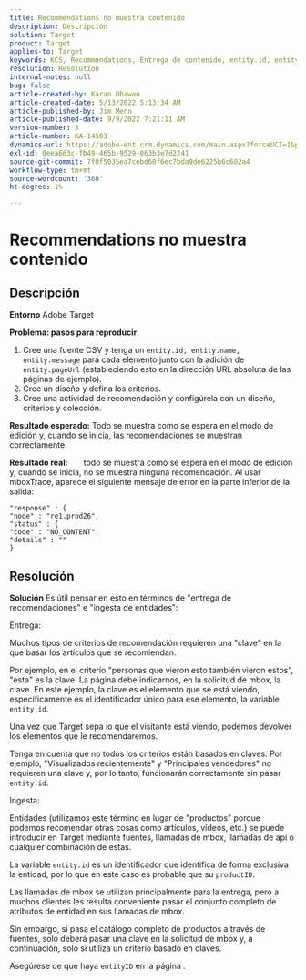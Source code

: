 ```yaml
---
title: Recommendations no muestra contenido
description: Descripción
solution: Target
product: Target
applies-to: Target
keywords: KCS, Recommendations, Entrega de contenido, entity.id, entityID, productID, clave, identificador
resolution: Resolution
internal-notes: null
bug: false
article-created-by: Karan Dhawan
article-created-date: 5/13/2022 5:13:34 AM
article-published-by: Jim Menn
article-published-date: 9/9/2022 7:21:11 AM
version-number: 3
article-number: KA-14503
dynamics-url: https://adobe-ent.crm.dynamics.com/main.aspx?forceUCI=1&pagetype=entityrecord&etn=knowledgearticle&id=45c52a6f-7bd2-ec11-a7b5-00224809c101
exl-id: 0eea663c-fb49-465b-9529-863b3e7d2241
source-git-commit: 7f0f5035ea7cebd60f6ec7bda9de6225b6c602a4
workflow-type: tm+mt
source-wordcount: '360'
ht-degree: 1%

---
```


# Recommendations no muestra contenido

## Descripción


<b>Entorno</b>
Adobe Target

<b>Problema: pasos para reproducir</b>

1. Cree una fuente CSV y tenga un `entity.id, entity.name, entity.message` para cada elemento junto con la adición de `entity.pageUrl` (estableciendo esto en la dirección URL absoluta de las páginas de ejemplo).
2. Cree un diseño y defina los criterios.
3. Cree una actividad de recomendación y configúrela con un diseño, criterios y colección.


<b>Resultado esperado:</b>
Todo se muestra como se espera en el modo de edición y, cuando se inicia, las recomendaciones se muestran correctamente.

<b>Resultado real:</b>
&#x200B; &#x200B; &#x200B; &#x200B; &#x200B; &#x200B; todo se muestra como se espera en el modo de edición y, cuando se inicia, no se muestra ninguna recomendación.
Al usar mboxTrace, aparece el siguiente mensaje de error en la parte inferior de la salida:

```
"response" : {
"node" : "re1.prod26",
"status" : {
"code" : "NO_CONTENT",
"details" : ""
}
```

## Resolución


<b>Solución</b>
Es útil pensar en esto en términos de &quot;entrega de recomendaciones&quot; e &quot;ingesta de entidades&quot;:



Entrega:

Muchos tipos de criterios de recomendación requieren una &quot;clave&quot; en la que basar los artículos que se recomiendan.

Por ejemplo, en el criterio &quot;personas que vieron esto también vieron estos&quot;, &quot;esta&quot; es la clave. La página debe indicarnos, en la solicitud de mbox, la clave. En este ejemplo, la clave es el elemento que se está viendo, específicamente es el identificador único para ese elemento, la variable `entity.id`.

Una vez que Target sepa lo que el visitante está viendo, podemos devolver los elementos que le recomendaremos.

Tenga en cuenta que no todos los criterios están basados en claves. Por ejemplo, &quot;Visualizados recientemente&quot; y &quot;Principales vendedores&quot; no requieren una clave y, por lo tanto, funcionarán correctamente sin pasar `entity.id`.



Ingesta:

Entidades (utilizamos este término en lugar de &quot;productos&quot; porque podemos recomendar otras cosas como artículos, vídeos, etc.) se puede introducir en Target mediante fuentes, llamadas de mbox, llamadas de api o cualquier combinación de estas.

La variable `entity.id` es un identificador que identifica de forma exclusiva la entidad, por lo que en este caso es probable que su `productID`.

Las llamadas de mbox se utilizan principalmente para la entrega, pero a muchos clientes les resulta conveniente pasar el conjunto completo de atributos de entidad en sus llamadas de mbox.

Sin embargo, si pasa el catálogo completo de productos a través de fuentes, solo deberá pasar una clave en la solicitud de mbox y, a continuación, solo si utiliza un criterio basado en claves.



Asegúrese de que haya `entityID` en la página .
